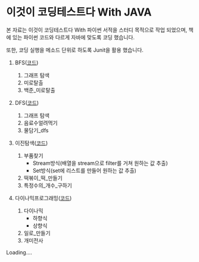 # 이것이 코딩테스트다 With JAVA

본 자료는 이것이 코딩테스트다 With 파이썬 서적을 스터디 목적으로 작업 되었으며,
책에 있는 파이썬 코드와 다르게 자바에 맞도록 코딩 했습니다.

또한, 코딩 실행을 메소드 단위로 하도록 Junit을 활용 했습니다.


1. BFS([코드](https://github.com/JoGaJang/CodingTestEx/blob/master/BFS.java))
   1) 그래프 탐색
   2) 미로탈출
   3) 백준_미로탈출


2. DFS([코드](https://github.com/JoGaJang/CodingTestEx/blob/master/DFS.java))
   1) 그래프 탐색
   2) 음료수얼려먹기
   3) 물담기_dfs
 
 
3. 이진탐색([코드](https://github.com/JoGaJang/CodingTestEx/blob/master/이진탐색.java))
   1) 부품찾기
      - Stream방식(배열을 stream으로 filter를 거쳐 원하는 값 추출)
      - Set방식(set에 리스트를 만들어 원하는 값 추출)
   2) 떡볶이_떡_만들기
   3) 특정수의_개수_구하기   
 
 
4. 다이나믹프로그래밍([코드](https://github.com/JoGaJang/CodingTestEx/blob/master/다이나믹프로그래밍.java))   
    1) 다이나믹
       - 하향식
       - 상향식
    2) 일로_만들기
    3) 개미전사


Loading....
